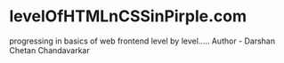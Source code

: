 # levelOfHTMLnCSSinPirple.com
progressing in basics of web frontend level by level.....
Author - Darshan Chetan Chandavarkar
